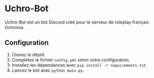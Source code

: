 # Uchro-Bot

Uchro-Bot est un bot Discord créé pour le serveur de roleplay français Uchronia.

## Configuration

1. Clonez le dépôt.
2. Complétez le fichier `config.yml` selon votre configuration.
3. Installez les dépendances avec `pip install -r requirements.txt`.
4. Lancez le bot avec `python main.py`.
